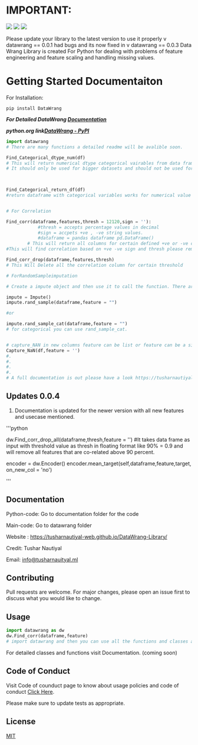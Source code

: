# IMPORTANT:
<img src = 'https://img.shields.io/badge/Version-Alpha-Green.svg'/> <img src = 'https://img.shields.io/badge/Latest-0.0.3-Green.svg'/> <img src = 'https://img.shields.io/badge/Language-Python-Orange.svg'/>

Please update your library to the latest version to use it properly v datawrang == 0.0.1 had bugs and its now fixed in v datawrang == 0.0.3
Data Wrang Library is created For Python for dealing with problems of feature engineering and feature scaling and handling missing values.
<!-- Place this tag where you want the button to render. -->
<!-- Place this tag in your head or just before your close body tag. -->

# Getting Started Documentaiton

For Installation:
```
pip install DataWrang
```
***For Detailed DataWrang <a href = 'https://tusharnautiyal-web.github.io/DataWrang-Library/'>Documentation</a>***

***python.org link<a href = 'https://pypi.org/project/DataWrang/'/>DataWrang - PyPI</a>***
```python
import datawrang
# There are many functions a detailed readme will be avalible soon.

Find_Categorical_dtype_num(df)
# This will return numerical dtype categorical vairables from data frame.
# It should only be used for bigger datasets and should not be used for smaller datasets.        


         
Find_Categorical_return_df(df) 
#return dataframe with categorical variables works for numerical value also.


# For Correlation

Find_corr(dataframe,features,thresh = 12120,sign = ''):
            #thresh = accepts percentage values in decimal
            #sign = accpets +ve , -ve string values.
            #dataframe = pandas dataframe pd.DataFrame()
        # This will return all columns for certain defined +ve or -ve cor-relation.    
#This will find correlation based on +ve -ve sign and thresh please remember to use thresh hold with respect to signs or don't use sign if you are using threshold.

Find_corr_drop(dataframe,features,thresh)
# This Will Delete all the correlation column for certain threshold

# ForRandomSampleimputation 

# Create a impute object and then use it to call the function. There are also other functions like frequenct_category, end_distribution, which will be covered in full documentation.

impute = Impute()
impute.rand_sample(dataframe,feature = "") 

#or

impute.rand_sample_cat(dataframe,feature = "") 
# for categorical you can use rand_sample_cat.


# capture_NAN in new columns feature can be list or feature can be a single string. 
Capture_NaN(df,feature = '')
#.
#.
#.
#.
# A full documentation is out please have a look https://tusharnautiyal-web.github.io/DataWrang-Library. Thank you.
```
## Updates 0.0.4
1. Documentation is updated for the newer version with all new features and usecase mentioned.

'''python

dw.Find_corr_drop_all(dataframe,thresh,feature = '')
#It takes data frame as input with threshold value as thresh in floating format like 90% = 0.9 and will remove all features that are co-related above 90 percent.

encoder = dw.Encoder()
encoder.mean_target(self,dataframe,feature,target, on_new_col = 'no')

'''
## Documentation
Python-code: Go to documentation folder for the code

Main-code: Go to datawrang folder

Website : https://tusharnautiyal-web.github.io/DataWrang-Library/

Credit: Tushar Nautiyal

Email: info@tusharnauityal.ml

## Contributing
Pull requests are welcome. For major changes, please open an issue first to discuss what you would like to change.

## Usage
```python
import datawrang as dw
dw.Find_corr(dataframe,feature)
# import datawrang and then you can use all the functions and classes avalible in the package.
```
For detailed classes and functions visit Documentation. (coming soon)

## Code of Conduct
Visit Code of counduct page to know about usage policies and code of conduct <a href = 'https://github.com/TusharNautiyal-web/DataWrang-Library/blob/main/CODE%20OF%20CONDUCT.md'>Click Here</a>.

Please make sure to update tests as appropriate.

## License
[MIT](https://choosealicense.com/licenses/mit/)
